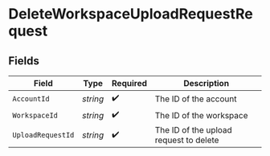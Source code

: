 # DeleteWorkspaceUploadRequestRequest


## Fields

| Field                                  | Type                                   | Required                               | Description                            |
| -------------------------------------- | -------------------------------------- | -------------------------------------- | -------------------------------------- |
| `AccountId`                            | *string*                               | :heavy_check_mark:                     | The ID of the account                  |
| `WorkspaceId`                          | *string*                               | :heavy_check_mark:                     | The ID of the workspace                |
| `UploadRequestId`                      | *string*                               | :heavy_check_mark:                     | The ID of the upload request to delete |